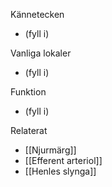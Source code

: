 Kännetecken
- (fyll i)

Vanliga lokaler
- (fyll i)

Funktion
- (fyll i)

Relaterat
- [[Njurmärg]]
- [[Efferent arteriol]]
- [[Henles slynga]]
